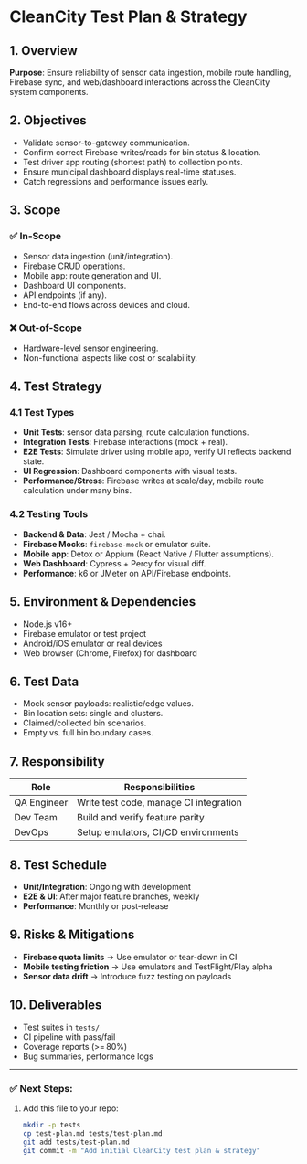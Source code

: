 # CleanCity Test Plan & Strategy

## 1. Overview
**Purpose**: Ensure reliability of sensor data ingestion, mobile route handling, Firebase sync, and web/dashboard interactions across the CleanCity system components.

## 2. Objectives
- Validate sensor-to-gateway communication.
- Confirm correct Firebase writes/reads for bin status & location.
- Test driver app routing (shortest path) to collection points.
- Ensure municipal dashboard displays real-time statuses.
- Catch regressions and performance issues early.

## 3. Scope
### ✅ In‑Scope
- Sensor data ingestion (unit/integration).
- Firebase CRUD operations.
- Mobile app: route generation and UI.
- Dashboard UI components.
- API endpoints (if any).
- End-to-end flows across devices and cloud.

### ❌ Out-of-Scope
- Hardware-level sensor engineering.
- Non-functional aspects like cost or scalability.

## 4. Test Strategy
### 4.1 Test Types
- **Unit Tests**: sensor data parsing, route calculation functions.
- **Integration Tests**: Firebase interactions (mock + real).
- **E2E Tests**: Simulate driver using mobile app, verify UI reflects backend state.
- **UI Regression**: Dashboard components with visual tests.
- **Performance/Stress**: Firebase writes at scale/day, mobile route calculation under many bins.

### 4.2 Testing Tools
- **Backend & Data**: Jest / Mocha + chai.
- **Firebase Mocks**: `firebase-mock` or emulator suite.
- **Mobile app**: Detox or Appium (React Native / Flutter assumptions).
- **Web Dashboard**: Cypress + Percy for visual diff.
- **Performance**: k6 or JMeter on API/Firebase endpoints.

## 5. Environment & Dependencies
- Node.js v16+
- Firebase emulator or test project
- Android/iOS emulator or real devices
- Web browser (Chrome, Firefox) for dashboard

## 6. Test Data
- Mock sensor payloads: realistic/edge values.
- Bin location sets: single and clusters.
- Claimed/collected bin scenarios.
- Empty vs. full bin boundary cases.

## 7. Responsibility
| Role           | Responsibilities                          |
|----------------|-------------------------------------------|
| QA Engineer    | Write test code, manage CI integration    |
| Dev Team       | Build and verify feature parity           |
| DevOps         | Setup emulators, CI/CD environments       |

## 8. Test Schedule
- **Unit/Integration**: Ongoing with development
- **E2E & UI**: After major feature branches, weekly
- **Performance**: Monthly or post‑release

## 9. Risks & Mitigations
- **Firebase quota limits** → Use emulator or tear-down in CI
- **Mobile testing friction** → Use emulators and TestFlight/Play alpha
- **Sensor data drift** → Introduce fuzz testing on payloads

## 10. Deliverables
- Test suites in `tests/`
- CI pipeline with pass/fail
- Coverage reports (>= 80%)
- Bug summaries, performance logs

---

### ✅ Next Steps:
1. Add this file to your repo:
   ```bash
   mkdir -p tests
   cp test-plan.md tests/test-plan.md
   git add tests/test-plan.md
   git commit -m "Add initial CleanCity test plan & strategy"
